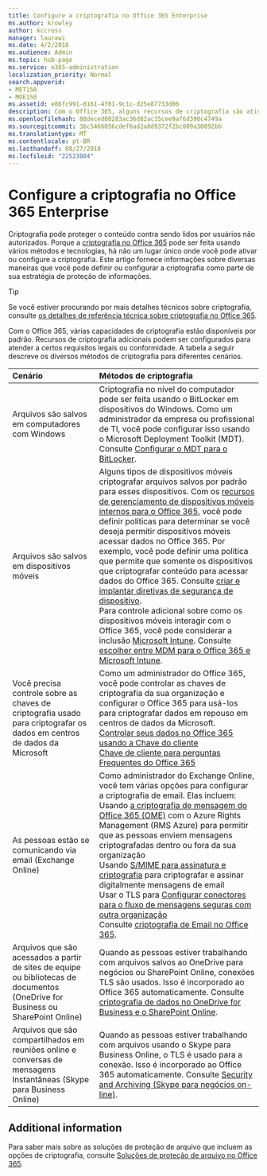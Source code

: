 ```yaml
---
title: Configure a criptografia no Office 365 Enterprise
ms.author: krowley
author: kccross
manager: laurawi
ms.date: 4/2/2018
ms.audience: Admin
ms.topic: hub-page
ms.service: o365-administration
localization_priority: Normal
search.appverid:
- MET150
- MOE150
ms.assetid: e86fc991-0161-4f01-9c1c-d25e87733d06
description: Com o Office 365, alguns recursos de criptografia são ativados por padrão; outros recursos podem ser configurados para atender a certos requisitos legais ou conformidade.
ms.openlocfilehash: 80deced80283ac36d82ac15cee9af6d390c4749a
ms.sourcegitcommit: 36c5466056cdef6ad2a8d9372f2bc009a30892bb
ms.translationtype: MT
ms.contentlocale: pt-BR
ms.lasthandoff: 08/27/2018
ms.locfileid: "22523804"
---
```

# <a name="set-up-encryption-in-office-365-enterprise"></a>Configure a criptografia no Office 365 Enterprise

Criptografia pode proteger o conteúdo contra sendo lidos por usuários não autorizados. Porque a [criptografia no Office 365](encryption.md) pode ser feita usando vários métodos e tecnologias, há não um lugar único onde você pode ativar ou configure a criptografia. Este artigo fornece informações sobre diversas maneiras que você pode definir ou configurar a criptografia como parte de sua estratégia de proteção de informações. 
  
> [!TIP]
> Se você estiver procurando por mais detalhes técnicos sobre criptografia, consulte [os detalhes de referência técnica sobre criptografia no Office 365](technical-reference-details-about-encryption.md). 
  
Com o Office 365, várias capacidades de criptografia estão disponíveis por padrão. Recursos de criptografia adicionais podem ser configurados para atender a certos requisitos legais ou conformidade. A tabela a seguir descreve os diversos métodos de criptografia para diferentes cenários.
  
|**Cenário**|**Métodos de criptografia**|
|:-----|:-----|
|Arquivos são salvos em computadores com Windows  <br/> |Criptografia no nível do computador pode ser feita usando o BitLocker em dispositivos do Windows. Como um administrador da empresa ou profissional de TI, você pode configurar isso usando o Microsoft Deployment Toolkit (MDT). Consulte [Configurar o MDT para o BitLocker](https://go.microsoft.com/fwlink/?linkid=849282).<br/> |
|Arquivos são salvos em dispositivos móveis  <br/> |Alguns tipos de dispositivos móveis criptografar arquivos salvos por padrão para esses dispositivos. Com os [recursos de gerenciamento de dispositivos móveis internos para o Office 365](https://support.office.com/article/a1da44e5-7475-4992-be91-9ccec25905b0), você pode definir políticas para determinar se você deseja permitir dispositivos móveis acessar dados no Office 365. Por exemplo, você pode definir uma política que permite que somente os dispositivos que criptografar conteúdo para acessar dados do Office 365. Consulte [criar e implantar diretivas de segurança de dispositivo](https://support.office.com/article/d310f556-8bfb-497b-9bd7-fe3c36ea2fd6).<br/> Para controle adicional sobre como os dispositivos móveis interagir com o Office 365, você pode considerar a inclusão [Microsoft Intune](https://aka.ms/qzln04). Consulte [escolher entre MDM para o Office 365 e Microsoft Intune](https://support.office.com/article/c93d9ab9-efb2-4349-9b93-30c30562ee22).<br/> |
|Você precisa controle sobre as chaves de criptografia usado para criptografar os dados em centros de dados da Microsoft  <br/> | Como um administrador do Office 365, você pode controlar as chaves de criptografia da sua organização e configurar o Office 365 para usá-los para criptografar dados em repouso em centros de dados da Microsoft.  <br/> [Controlar seus dados no Office 365 usando a Chave do cliente](controlling-your-data-using-customer-key.md) <br/> [Chave de cliente para perguntas Frequentes do Office 365](service-encryption-with-customer-key-faq.md) <br/> |
|As pessoas estão se comunicando via email (Exchange Online)  <br/> | Como administrador do Exchange Online, você tem várias opções para configurar a criptografia de email. Elas incluem:<br/>  Usando [a criptografia de mensagem do Office 365 (OME)](set-up-new-message-encryption-capabilities.md) com o Azure Rights Management (RMS Azure) para permitir que as pessoas enviem mensagens criptografadas dentro ou fora da sua organização  <br/>  Usando [S/MIME para assinatura e criptografia](https://aka.ms/c6dozg) para criptografar e assinar digitalmente mensagens de email  <br/>  Usar o TLS para [Configurar conectores para o fluxo de mensagens seguras com outra organização](https://aka.ms/hs809p) <br/>  Consulte [criptografia de Email no Office 365](https://aka.ms/hic3f7).  <br/> |
|Arquivos que são acessados a partir de sites de equipe ou bibliotecas de documentos (OneDrive for Business ou SharePoint Online)  <br/> |Quando as pessoas estiver trabalhando com arquivos salvos ao OneDrive para negócios ou SharePoint Online, conexões TLS são usados. Isso é incorporado ao Office 365 automaticamente. Consulte [criptografia de dados no OneDrive for Business e o SharePoint Online](https://go.microsoft.com/fwlink/?linkid=526379).<br/> |
|Arquivos que são compartilhados em reuniões online e conversas de mensagens Instantâneas (Skype para Business Online)  <br/> |Quando as pessoas estiver trabalhando com arquivos usando o Skype para Business Online, o TLS é usado para a conexão. Isso é incorporado ao Office 365 automaticamente. Consulte [Security and Archiving (Skype para negócios on-line)](https://aka.ms/nuq4ws).<br/> |
   
## <a name="additional-information"></a>Additional information

Para saber mais sobre as soluções de proteção de arquivo que incluem as opções de criptografia, consulte [Soluções de proteção de arquivo no Office 365](https://www.microsoft.com/en-us/download/details.aspx?id=55523).
  

